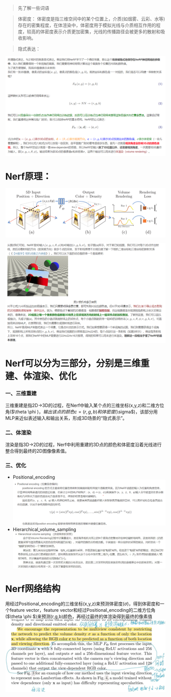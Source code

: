 > 先了解一些词语

> 体密度：  体密度是指三维空间中的某个位置上，介质(如烟雾、云彩、水等)存在的密集程度，在体渲染中，体密度用于模拟光线与介质相互作用的程度，较高的体密度表示介质更加密集，光线的传播路径会被更多的散射和吸收影响。

> 隐式表达：

![implicit_expression](https://github.com/gjgjgjfff/Nerf_Learn/blob/main/img/Nerf/Nerf_implicit_expression.jpg)

# Nerf原理：

![Nerf_pipline](https://github.com/gjgjgjfff/Nerf_Learn/blob/main/img/Nerf/Nerf_pipline.png)

![Nerf_principle](https://github.com/gjgjgjfff/Nerf_Learn/blob/main/img/Nerf/Nerf_principle.png)

# Nerf可以分为三部分，分别是三维重建、体渲染、优化
### 一、三维重建
三维重建是指2D->3D的过程，在Nerf中输入某个点的三维坐标(x,y,z)和二维方位角($\theta \phi $)，输出该点的颜色c=(r,g,b)和体密度($\sigma$)，该部分用MLP来近似表述输入和输出关系，形成3D场景的“隐式表示”。
### 二、体渲染
渲染是指3D->2D的过程，Nerf中利用重建的3D点的颜色和体密度沿着光线进行整合得到最终的2D图像像素值。
### 三、优化
* Positional_encoding
![Positional_encoding](https://github.com/gjgjgjfff/Nerf_Learn/blob/main/img/Nerf/Nerf_Positional_encoding.png)
* Hierarchical_volume_sampling
![Hierarchical_volume_sampling](https://github.com/gjgjgjfff/Nerf_Learn/blob/main/img/Nerf/Nerf_Hierarchical_volume_sampling.jpg)

# Nerf网络结构
用经过Positional_encoding的三维坐标(x,y,z)来预测体密度($\sigma$)，得到体密度和一个feature vector，feature vector和经过Positional_encoding的二维方位角($\theta \phi $)来预测(r,g,b)颜色，再经过最终的体渲染得到最终的像素值
![Nerf_network](https://github.com/gjgjgjfff/Nerf_Learn/blob/main/img/Nerf/Nerf_network.jpg)
